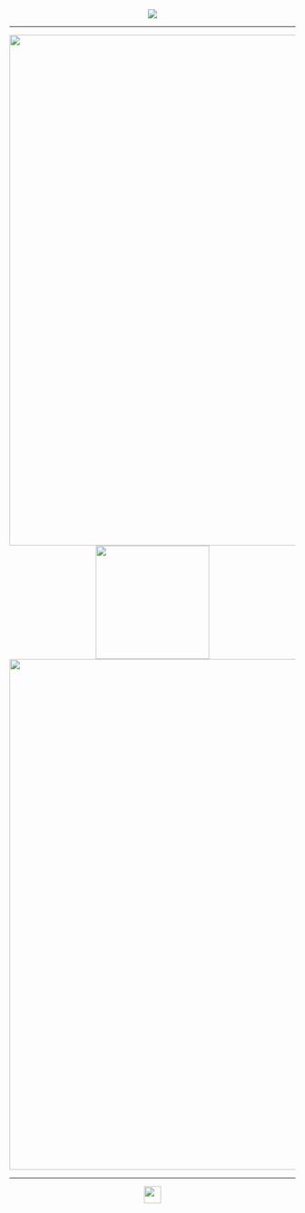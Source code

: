 <!-- BLOG-POST-LIST:START -->
 <div id="header" align="center">
 <img src="https://komarev.com/ghpvc/?username=CanIHaveOneBurger&style=flat-square&color=dbc3a3">

-------------------------------

<div id="header" align="center">
  <img src="https://media.tenor.com/lK7y4-31P6kAAAAi/border-dollcore.gif" width="900"/>
<div id="header" align="center">
  <img src="https://i.pinimg.com/originals/19/51/f1/1951f1e9895350cd772cc53091fd5bc0.png" width="200"/>
  <div id="header" align="center">
  <img src="https://media.tenor.com/gOf1lwclSVcAAAAi/divider.gif" width="900"/>

-------------------------------
    
  <div id="header" align="center">
  <img src="https://media.tenor.com/ytX7qa98ev8AAAAm/dead-plate-deadplate.webp" width="30"/>
<!-- BLOG-POST-LIST:END -->
